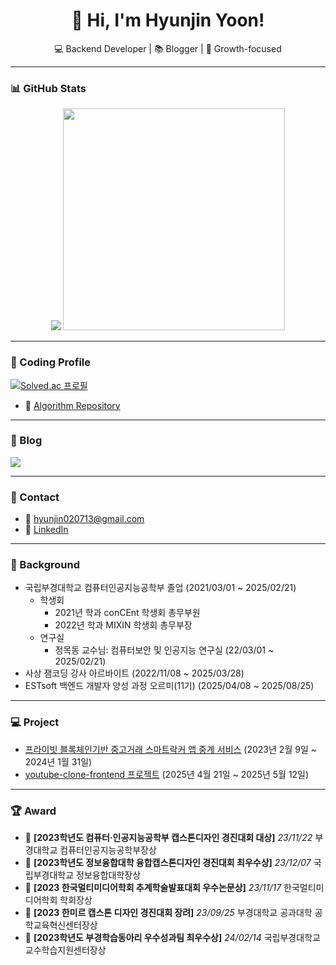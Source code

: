 <h1 align="center">👋 Hi, I'm Hyunjin Yoon!</h1>
<p align="center">💻 Backend Developer | 📚 Blogger | 🌱 Growth-focused</p>

---

### 📊 GitHub Stats

<p align="center">
  <img src="https://github-readme-stats.vercel.app/api?username=yoonhyunjin02&show_icons=true&theme=tokyonight" />
  <img src="https://github-readme-stats.vercel.app/api/top-langs/?username=yoonhyunjin02&layout=compact&theme=tokyonight" width="355px"/>
</p>

---

### 🎯 Coding Profile
  [![Solved.ac 프로필](http://mazassumnida.wtf/api/v2/generate_badge?boj=hyunjin0713)](https://solved.ac/hyunjin0713)

  - 🧩 [Algorithm Repository](https://github.com/yoonhyunjin02/Algorithm)
---

### 📝 Blog
<a href="https://https://yoonhyunjin.tistory.com">
  <img src="https://img.shields.io/badge/Tistory-000000?style=for-the-badge&logo=Tistory&logoColor=white"> 
</a>

---

### 💬 Contact

- 📧 hyunjin020713@gmail.com
- 💼 [LinkedIn](https://www.linkedin.com/in/hyunjin020713)

---
### 🪪 Background
- 국립부경대학교 컴퓨터인공지능공학부 졸업 (2021/03/01 ~ 2025/02/21)
  - 학생회
    - 2021년 학과 conCEnt 학생회 총무부원
    - 2022년 학과 MIXIN 학생회 총무부장
  - 연구실
    - 정목동 교수님: 컴퓨터보안 및 인공지능 연구실 (22/03/01 ~ 2025/02/21)
- 사상 잼코딩 강사 아르바이트 (2022/11/08 ~ 2025/03/28)
- ESTsoft 백엔드 개발자 양성 과정 오르미(11기) (2025/04/08 ~ 2025/08/25)

---
  
### 💻 Project
- [프라이빗 블록체인기반 중고거래 스마트락커 앱 중계 서비스](https://github.com/PKNU-Ojakgyo) (2023년 2월 9일 ~ 2024년 1월 31일)
- [youtube-clone-frontend 프로젝트](https://github.com/yoonhyunjin02/youtube-clone-frontend) (2025년 4월 21일 ~ 2025년 5월 12일)
---

### 🏆 Award
- 🥇 **[2023학년도 컴퓨터·인공지능공학부 캡스톤디자인 경진대회 대상]** *23/11/22* 부경대학교 컴퓨터인공지능공학부장상
- 🥈 **[2023학년도 정보융합대학 융합캡스톤디자인 경진대회 최우수상]** *23/12/07* 국립부경대학교 정보융합대학장상
- 🥇 **[2023 한국멀티미디어학회 추계학술발표대회 우수논문상]** *23/11/17* 한국멀티미디어학회 학회장상
- 🥉 **[2023 한미르 캡스톤 디자인 경진대회 장려]** *23/09/25* 부경대학교 공과대학 공학교육혁신센터장상
- 🥈 **[2023학년도 부경학습동아리 우수성과팀 최우수상]** *24/02/14* 국립부경대학교 교수학습지원센터장상
